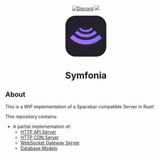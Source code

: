 <div align="center">

[![Discord]][Discord-invite]
<img src="https://img.shields.io/static/v1?label=Status&message=Early%20Development&color=blue">

  
</div>

<p align="center">
  
  <img width="128" src="https://raw.githubusercontent.com/polyphony-chat/design/main/branding/polyphony-symfonia-transparent-8bit.png" />
  <h1 align="center">Symfonia</h1>
</p>

## About

This is a WIP implementation of a Spacebar compatible Server in Rust!

This repository contains:
- A partial implementation of:
    - [HTTP API Server](/src/api)
    - [HTTP CDN Server](/src/cdn)
    - [WebSocket Gateway Server](/src/gateway)
    - [Database Models](/src/database)

[Discord]: https://dcbadge.vercel.app/api/server/m3FpcapGDD?style=flat
[Discord-invite]: https://discord.com/invite/m3FpcapGDD
